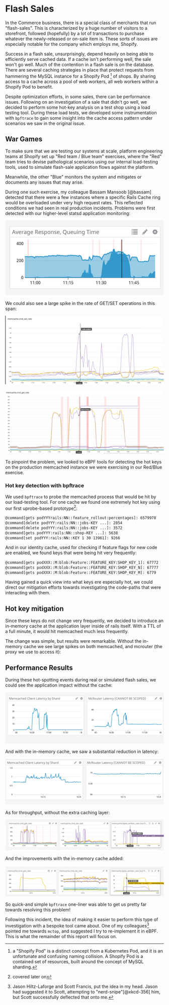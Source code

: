 # Flash Sales

In the Commerce business, there is a special class of merchants that run
"flash-sales". This is characterized by a huge number of visitors to a
storefront, followed (hopefully) by a lot of transactions to purchase whatever
the newly-released or on-sale item is. These sorts of issues are especially
notable for the company which employs me, Shopify.

Success in a flash sale, unsurprisingly, depend heavily on being able to
efficiently serve cached data. If a cache isn't performing well, the sale won't
go well. Much of the contention in a flash sale is on the database. There are
several caching strategies in place that protect requests from hammering the
MySQL instance for a Shopify Pod [^10] of shops. By sharing access to a cache
across a pool of web workers, all web workers within a Shopify Pod to benefit.

Despite optimization efforts, in some sales, there can be performance issues.
Following on an investigation of a sale that didn't go well, we decided to
perform some hot-key analysis on a test shop using a load testing tool. During
these load tests, we developed some instrumentation with `bpftrace` to gain
some insight into the cache access pattern under scenarios we saw in the 
original issue.

## War Games

To make sure that we are testing our systems at scale, platform engineering
teams at Shopify set up "Red team / Blue team" exercises, where the "Red" team
tries to devise pathological scenarios using our internal load-testing tools,
used to simulate flash-sale application flows against the platform.

Meanwhile, the other "Blue" monitors the system and mitigates or documents any
issues that may arise.

During one such exercise, my colleague Bassam Mansoob [@bassam] detected
that there were a few instances where a specific Rails Cache ring would be
overloaded under very high request rates. This reflected conditions we had seen
in real production incidents. Problems were first detected with our
higher-level statsd application monitoring:

![](img/request-queueing.png)

We could also see a large spike in the rate of GET/SET operations in this span:

![](img/set-rate.png)

![](img/get-rate.png)

To pinpoint the problem, we looked to eBPF tools for detecting the hot keys on
the production memcached instance we were exercising in our Red/Blue exercise.

### Hot key detection with bpftrace

We used `bpftrace` to probe the memcached process that would be hit by our
load-testing tool. For one cache we found one extremely hot key using our first
uprobe-based prototype[^3]:

```
@command[gets podYYYrails:NN::feature_rollout:percentages]: 6579978
@command[delete podYYY:rails:NN::jobs-KEY ...]: 2854
@command[delete podYYY:rails:NN::jobs-KEY ...]: 3572
@command[gets podYYY:rails:NN::shop-KEY ...]: 5638
@command[set podYYY:rails:NN::KEY 1 30 13961]: 9266
```

And in our identity cache, used for checking if feature flags for new code are
enabled, we found keys that were being hit very frequently:

```
@command[gets podXXX::M:blob:Feature::FEATURE_KEY:SHOP_KEY_1]: 67772
@command[gets podXXX::M:blob:Feature::FEATURE_KEY:SHOP_KEY_N]: 67777
@command[gets podXXX::M:blob:Feature::FEATURE_KEY:SHOP_KEY_M]: 6779
```

Having gained a quick view into what keys ere especially hot, we could direct
our mitigation efforts towards investigating the code-paths that were
interacting with them.

## Hot key mitigation

Since these keys do not change very frequently, we decided to introduce an
in-memory cache at the application layer inside of rails itself. With a TTL of
a full minute, it would hit memcached much less frequently.

The change was simple, but results were remarkable. Without the in-memory cache
we see large spikes on both memcached, and mcrouter (the proxy we use to access
it):

## Performance Results

During these hot-spotting events during real or simulated flash sales, we could
see the application impact without the cache:

![](img/without-cache.png)

And with the in-memory cache, we saw a substantial reduction in latency:

![](img/with-cache.png)

As for throughput, without the extra caching layer:

![](img/without-cache-throughput.png)

And the improvements with the in-memory cache added:

![](img/with-cache-throughput.png)

So quick-and simple `bpftrace` one-liner was able to get us pretty far towards
resolving this problem!

Following this incident, the idea of making it easier to perform this type of 
investigation with a bespoke tool came about. One of my colleagues[^4] pointed
me towards `mctop`, and suggested I try to re-implement it in eBPF. This is
what the remainder of this report will focus on.

[^3]: covered later on
[^4]: Jason Hiltz-Laforge and Scott Francis, put the idea in my head. Jason had
      suggested it to Scott, attempting to "nerd-snipe"[@xkcd-356] him, but Scott
      successfully deflected that onto me.
[^10]:  a "Shopify Pod" is a distinct concept from a Kubernetes Pod, and it is
      an unfortunate and confusing naming collision. A Shopify Pod is a 
      contained set of resources, built around the concept of MySQL sharding.
